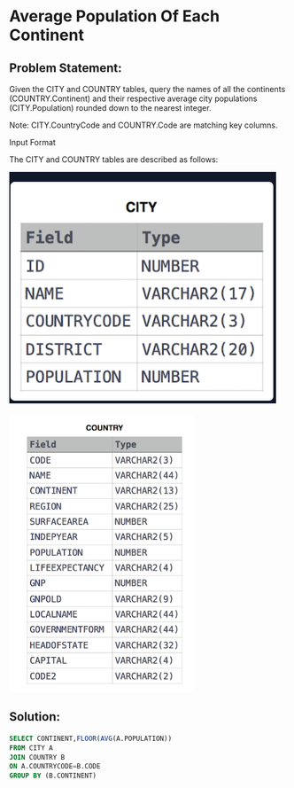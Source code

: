 # Average Population Of Each Continent
## Problem Statement:
Given the CITY and COUNTRY tables, query the names of all the continents (COUNTRY.Continent) and their respective average city populations (CITY.Population) rounded down to the nearest integer.<br>

Note: CITY.CountryCode and COUNTRY.Code are matching key columns.<br>

Input Format<br>

The CITY and COUNTRY tables are described as follows:<br>

![](./Images/City.PNG)<br><br>
![](./Images/Country.PNG)<br>

## Solution:
```SQL
SELECT CONTINENT,FLOOR(AVG(A.POPULATION))
FROM CITY A
JOIN COUNTRY B
ON A.COUNTRYCODE=B.CODE
GROUP BY (B.CONTINENT)